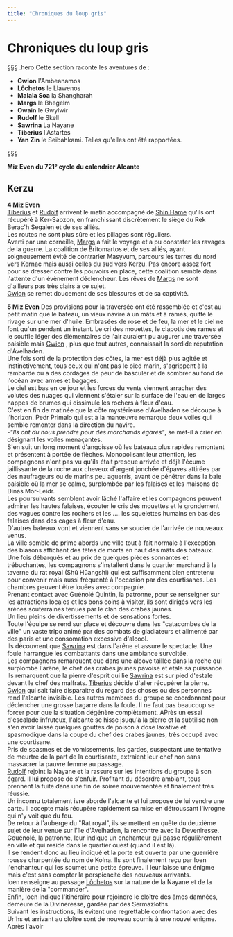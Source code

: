 ```yaml
---
title: "Chroniques du loup gris"
---
```

# Chroniques du loup gris

§§§ .hero
Cette section raconte les aventures de :
- **Gwion** l'Ambeanamos
- **Lôchetos** le Llawenos
- **Malala Soa** la Shangharah
- **Margs** le Bhegelm
- **Owain** le Gwylwir
- **Rudolf** le Skell
- **Sawrina** La Nayane
- **Tiberius** l'Astartes
- **Yan Zin** le Seibahkami.
Telles qu'elles ont été rapportées.

§§§

**Miz Even du 721° cycle du calendrier Alcante**  

## Kerzu  
**4 Miz Even**  
[Tiberius](/bestiaire/tiberius-don-alonzo) et [Rudolf](/bestiaire/rudolf-fareg) arrivent le matin accompagné de [Shin Hame](/bestiaire/shin-hame) qu'ils ont récupéré à Ker-Saozon, en franchissant discrètement le siège du Rek Berac'h Segalen et de ses alliés.   
Les routes ne sont plus sûre et les pillages sont réguliers.  
Averti par une corneille, [Margs](/bestiaire/margs-maenkalon) a fait le voyage et a pu constater les ravages de la guerre. La coalition de Britomartos et de ses alliés, ayant soigneusement évité de contrarier Masyvum, parcours les terres du nord vers Kernac mais aussi celles du sud vers Kerzu. Pas encore assez fort pour se dresser contre les pouvoirs en place, cette coalition semble dans l'attente d'un évènement déclencheur. Les rêves de [Margs](/bestiaire/margs-maenkalon) ne sont d'ailleurs pas très clairs à ce sujet.  
[Gwion](/bestiaire/gwion-gornoc) se remet doucement de ses blessures et de sa captivité.  

**5 Miz Even**
Des provisions pour la traversée ont été rassemblée et c'est au petit matin que le bateau, un vieux navire à un mâts et à rames, quitte le rivage sur une mer d'huile. Embrasées de rose et de feu, la mer et le ciel ne font qu'un pendant un instant. Le cri des mouettes, le clapotis des rames et le souffle léger des élémentaires de l'air auraient pu augurer une traversée paisible mais [Gwion](/bestiaire/gwion-gornoc) , plus que tout autres, connaissait la sordide réputation d'Avelhaden.  
Une fois sorti de la protection des côtes, la mer est déjà plus agitée et instinctivement, tous ceux qui n'ont pas le pied marin, s'agrippent à la rambarde ou a des cordages de peur de basculer et de sombrer au fond de l'océan avec armes et bagages.  
Le ciel est bas en ce jour et les forces du vents viennent arracher des volutes des nuages qui viennent s'étaler sur la surface de l'eau en de larges nappes de brumes qui dissimule les rochers à fleur d'eau.  
C'est en fin de matinée que la côte mystérieuse d'Avelhaden se découpe à l'horizon. Pedr Primalo qui est à la manœuvre remarque deux voiles qui semble remonter dans la direction du navire.  
*-"Ils ont du nous prendre pour des marchands égarés"*, se met-il à crier en désignant les voiles menaçantes.  
S'en suit un long moment d'angoisse où les bateaux plus rapides remontent et présentent à portée de flèches. Monopolisant leur attention, les compagnons n'ont pas vu qu'ils était presque arrivée et déjà l'écume jaillissante de la roche aux cheveux d'argent jonchée d'épaves attirées par des naufrageurs ou de marins peu aguerris, avant de pénétrer dans la baie paisible où la mer se calme, surplombée par les falaises et les maisons de Dinas Mor-Leidr.  
Les poursuivants semblent avoir lâché l'affaire et les compagnons peuvent admirer les hautes falaises, écouter le cris des mouettes et le grondement des vagues contre les rochers et les .... les squelettes humains en bas des falaises dans des cages à fleur d'eau.  
D'autres bateaux vont et viennent sans se soucier de l'arrivée de nouveaux venus.  
La ville semble de prime abords une ville tout à fait normale à l'exception des blasons affichant des têtes de morts en haut des mâts des bateaux.  
Une fois débarqués et au prix de quelques pièces sonnantes et trébuchantes, les compagnons s'installent dans le quartier marchand à la taverne du rat royal (Shû Hûangshi) qui est suffisamment bien entretenu pour convenir mais aussi fréquenté à l'occasion par des courtisanes. Les chambres peuvent être louées avec compagnie.  
Prenant contact avec Guénolé Quintin, la patronne, pour se renseigner sur les attractions locales et les bons coins à visiter, ils sont dirigés vers les arènes souterraines tenues par le clan des crabes jaunes.  
Un lieu pleins de divertissements et de sensations fortes.  
Toute l'équipe se rend sur place et découvre dans les "catacombes de la ville" un vaste tripo animé par des combats de gladiateurs et alimenté par des paris et une consomation excessive d'alcool.  
Ils découvrent que [Sawrina](/bestiaire/sawrina-semiramis) est dans l'arêne et assure le spectacle. Une foule harrangue les combattants dans une ambiance survoltée.  
Les compagnons remarquent que dans une alcove taillée dans la roche qui surplombe l'arêne, le chef des crabes jaunes pavoise et étale sa puissance. Ils remarquent que la pierre d'esprit qui lie [Sawrina](/bestiaire/sawrina-semiramis) est sur pied d'estale devant le chef des malfrats. [Tiberius](/bestiaire/tiberius-don-alonzo) décide d'aller récupérer la pierre. [Gwion](/bestiaire/gwion-gornoc) qui sait faire disparaitre du regard des choses ou des personnes rend l'alcante invisible. Les autres membres du groupe se coordonnent pour déclencher une grosse bagarre dans la foule. Il ne faut pas beaucoup se forcer pour que la situation dégénère complètement. APrès un essai d'escalade infruteux, l'alcante se hisse jsuqu'à la pierre et la subtilise non s'en avoir laissé quelques gouttes de poison à dose laxative et spasmodique dans la coupe du chef des crabes jaunes, très occupé avec une courtisane.  
Pris de spasmes et de vomissements, les gardes, suspectant une tentative de meurtre de la part de la courtisante, extraient leur chef non sans massacrer la pauvre femme au passage.   
[Rudolf](/bestiaire/rudolf-bernsen) rejoint la Nayane et la rassure sur les intentions du groupe à son égard. Il lui propose de s'enfuir. Profitant du désordre ambiant, tous prennent la fuite dans une fin de soirée mouvementée et finalement très réussie.   
Un inconnu totalement ivre aborde l'alcante et lui propose de lui vendre une carte. Il accepte mais récupère rapidement sa mise en détroussant l'ivrogne qui n'y voit que du feu.   
De retour à l'auberge du "Rat royal", ils se mettent en quête du deuxième sujet de leur venue sur l'île d'Avelhaden, la rencontre avec la Deveniresse.  
Gouénolé, la patronne, leur indique un enchanteur qui passe régulièrement en ville et qui réside dans le quartier ouest (quand il est là).   
Il se rendent donc au lieu indiqué et la porte est ouverte par une guerrière rousse charpentée du nom de Kolna. Ils sont finalement reçu par Ioen l'enchanteur qui les soumet une petite épreuve. Il leur laisse une énigme mais c'est sans compter la perspicacité des nouveaux arrivants.  
Ioen renseigne au passage [Lôchetos](/bestiaire/lochetos-vlatcano) sur la nature de la Nayane et de la manière de la "commander".   
Enfin, Ioen indique l'itinéraire pour rejoindre le cloître des âmes damnées, demeure de la Divineresse, gardée par des Sermazloths.   
Suivant les instructions, ils évitent une regrettable confrontation avec des Ur'hs et arrivant au cloître sont de nouveau soumis à une nouvel enigme.  
Après l'avoir
